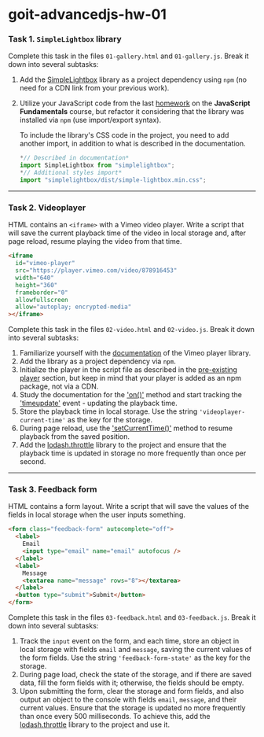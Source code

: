 # goit-advancedjs-hw-01

### Task 1. `SimpleLightbox` library

Complete this task in the files `01-gallery.html` and `01-gallery.js`. Break it
down into several subtasks:

1. Add the [SimpleLightbox](https://simplelightbox.com/) library as a project
   dependency using `npm` (no need for a CDN link from your previous work).
2. Utilize your JavaScript code from the last
   [homework](https://github.com/AM1007/goit-js-finalproject) on the
   **JavaScript Fundamentals** course, but refactor it considering that the
   library was installed via `npm` (use import/export syntax).

   To include the library's CSS code in the project, you need to add another
   import, in addition to what is described in the documentation.

   ```js
   *// Described in documentation*
   import SimpleLightbox from "simplelightbox";
   *// Additional styles import*
   import "simplelightbox/dist/simple-lightbox.min.css";
   ```

---

### Task 2. Videoplayer

HTML contains an `<iframe>` with a Vimeo video player. Write a script that will
save the current playback time of the video in local storage and, after page
reload, resume playing the video from that time.

```html
<iframe
  id="vimeo-player"
  src="https://player.vimeo.com/video/878916453"
  width="640"
  height="360"
  frameborder="0"
  allowfullscreen
  allow="autoplay; encrypted-media"
></iframe>
```

Complete this task in the files `02-video.html` and `02-video.js`. Break it down
into several subtasks:

1. Familiarize yourself with the
   [documentation](https://github.com/vimeo/player.js/#vimeo-player-api) of the
   Vimeo player library.
2. Add the library as a project dependency via `npm`.
3. Initialize the player in the script file as described in the
   [pre-existing player](https://github.com/vimeo/player.js/#pre-existing-player)
   section, but keep in mind that your player is added as an npm package, not
   via a CDN.
4. Study the documentation for the
   ['on()'](https://github.com/vimeo/player.js/#onevent-string-callback-function-void)
   method and start tracking the
   ['timeupdate'](https://github.com/vimeo/player.js/#events) event - updating
   the playback time.
5. Store the playback time in local storage. Use the string
   `'videoplayer-current-time'` as the key for the storage.
6. During page reload, use the
   ['setCurrentTime()'](https://github.com/vimeo/player.js/#setcurrenttimeseconds-number-promisenumber-rangeerrorerror)
   method to resume playback from the saved position.
7. Add the [lodash.throttle](https://www.npmjs.com/package/lodash.throttle)
   library to the project and ensure that the playback time is updated in
   storage no more frequently than once per second.

---

### Task 3. Feedback form

HTML contains a form layout. Write a script that will save the values of the
fields in local storage when the user inputs something.

```html
<form class="feedback-form" autocomplete="off">
  <label>
    Email
    <input type="email" name="email" autofocus />
  </label>
  <label>
    Message
    <textarea name="message" rows="8"></textarea>
  </label>
  <button type="submit">Submit</button>
</form>
```

Complete this task in the files `03-feedback.html` and `03-feedback.js`. Break
it down into several subtasks:

1. Track the `input` event on the form, and each time, store an object in local
   storage with fields `email` and `message`, saving the current values of the
   form fields. Use the string `'feedback-form-state'` as the key for the
   storage.
2. During page load, check the state of the storage, and if there are saved
   data, fill the form fields with it; otherwise, the fields should be empty.
3. Upon submitting the form, clear the storage and form fields, and also output
   an object to the console with fields `email`, `message`, and their current
   values. Ensure that the storage is updated no more frequently than once every
   500 milliseconds. To achieve this, add the
   [lodash.throttle](https://www.npmjs.com/package/lodash.throttle) library to
   the project and use it.
